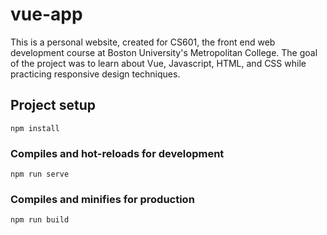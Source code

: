 # vue-app

This is a personal website, created for CS601, the front end web development course at
Boston University's Metropolitan College. The goal of the project was to learn about
Vue, Javascript, HTML, and CSS while practicing responsive design techniques.

## Project setup
```
npm install
```

### Compiles and hot-reloads for development
```
npm run serve
```

### Compiles and minifies for production
```
npm run build
```